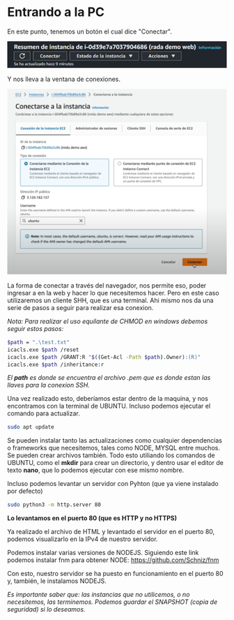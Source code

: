 # Entrando a la PC

En este punto, tenemos un botón el cual dice "Conectar".

![alt text](image-4.png)

Y nos lleva a la ventana de conexiones.

![alt text](image-5.png)

La forma de conectar a través del navegador, nos permite eso, poder ingresar a en la web y hacer lo que necesitemos hacer. Pero en este caso utilizaremos un cliente SHH, que es una terminal. Ahi mismo nos da una serie de pasos a seguir para realizar esa conexion.

*Nota: Para realizar el uso equilante de CHMOD en windows debemos seguir estos pasos:*

```bash
$path = ".\test.txt"
icacls.exe $path /reset
icacls.exe $path /GRANT:R "$((Get-Acl -Path $path).Owner):(R)"
icacls.exe $path /inheritance:r
```
*El **path** es donde se encuentra el archivo .pem que es donde estan las llaves para la conexion SSH.*


Una vez realizado esto, deberíamos estar dentro de la maquina, y nos encontramos con la terminal de UBUNTU. Incluso podemos ejecutar el comando para actualizar.

```bash
sudo apt update	
```
Se pueden instalar tanto las actualizaciones como cualquier dependencias o frameworks que necesitemos, tales como NODE, MYSQL entre muchos. Se pueden crear archivos también. Todo esto utiliando los comandos de UBUNTU, como el **mkdir** para crear un directorio, y dentro usar el editor de texto **nano**, que lo podemos ejecutar con ese mismo nombre.

Incluso podemos levantar un servidor con Pyhton (que ya viene instalado por defecto)

```bash
sudo python3 -m http.server 80
```
**Lo levantamos en el puerto 80 (que es HTTP y no HTTPS)**

Ya realizado el archivo de HTML y levantado el servidor en el puerto 80, podemos visualizarlo en la IPv4 de nuestro servidor.

Podemos instalar varias versiones de NODEJS. Siguiendo este link podemos instalar fnm para obtener NODE: https://github.com/Schniz/fnm

Con esto, nuestro servidor se ha puesto en funcionamiento en el puerto 80 y, también, le instalamos NODEJS. 

*Es importante saber que: las instancias que no utilicemos, o no necesitemos, las terminemos. Podemos guardar el SNAPSHOT (copia de seguridad) si lo deseamos.*








